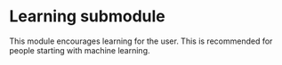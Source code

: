 # Learning submodule

This module encourages learning for the user. This is recommended for people starting with machine learning.
